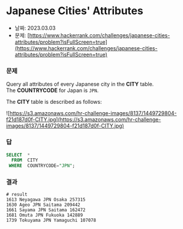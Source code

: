 # Japanese Cities' Attributes

- 날짜: 2023.03.03
- 문제: [https://www.hackerrank.com/challenges/japanese-cities-attributes/problem?isFullScreen=true](https://www.hackerrank.com/challenges/japanese-cities-attributes/problem?isFullScreen=true)

### 문제

Query all attributes of every Japanese city in the **CITY** table. The **COUNTRYCODE** for Japan is `JPN`.

The **CITY** table is described as follows:

![https://s3.amazonaws.com/hr-challenge-images/8137/1449729804-f21d187d0f-CITY.jpg](https://s3.amazonaws.com/hr-challenge-images/8137/1449729804-f21d187d0f-CITY.jpg)

### 답

```sql
SELECT  *
  FROM  CITY
 WHERE  COUNTRYCODE="JPN";
```

### 결과

```
# result
1613 Neyagawa JPN Osaka 257315
1630 Ageo JPN Saitama 209442
1661 Sayama JPN Saitama 162472
1681 Omuta JPN Fukuoka 142889
1739 Tokuyama JPN Yamaguchi 107078
```